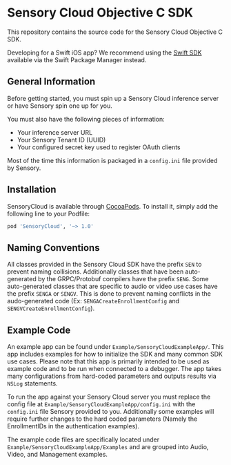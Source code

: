 # Sensory Cloud Objective C SDK

This repository contains the source code for the Sensory Cloud Objective C SDK.

Developing for a Swift iOS app? We recommend using the [Swift SDK](https://github.com/Sensory-Cloud/ios-sdk) available via the Swift Package Manager instead.

## General Information

Before getting started, you must spin up a Sensory Cloud inference server or have Sensory spin one up for you.

You must also have the following pieces of information:

- Your inference server URL
- Your Sensory Tenant ID (UUID)
- Your configured secret key used to register OAuth clients

Most of the time this information is packaged in a `config.ini` file provided by Sensory.

## Installation

SensoryCloud is available through [CocoaPods](https://cocoapods.org). To install
it, simply add the following line to your Podfile:

```ruby
pod 'SensoryCloud', '~> 1.0'
```

## Naming Conventions

All classes provided in the Sensory Cloud SDK have the prefix `SEN` to prevent naming collisions. 
Additionally classes that have been auto-generated by the GRPC/Protobuf compilers have the prefix `SENG`.
Some auto-generated classes that are specific to audio or video use cases have the prefix `SENGA` or `SENGV`.
This is done to prevent naming conflicts in the audo-generated code (Ex: `SENGACreateEnrollmentConfig` and `SENGVCreateEnrollmentConfig`).

## Example Code

An example app can be found under `Example/SensoryCloudExampleApp/`. This app includes examples for how to initialize the SDK and many common SDK use cases. Please note that this app is primarily intended to be used as example code and to be run when connected to a debugger. The app takes many configurations from hard-coded parameters and outputs results via `NSLog` statements. 

To run the app against your Sensory Cloud server you must replace the config file at `Example/SensoryCloudExampleApp/config.ini` with the `config.ini` file Sensory provided to you. Additionally some examples will require further changes to the hard coded parameters (Namely the EnrollmentIDs in the authentication examples).

The example code files are specifically located under `Example/SensoryCloudExampleApp/Examples` and are grouped into Audio, Video, and Management examples.
